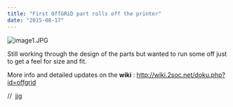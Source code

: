 ```yaml
---
title: "First OffGRiD part rolls off the printer"
date: "2015-08-17"
---
```


<div class="content">
<p><img alt="image1.JPG" src="/preposterous/assets/53-image1.jpg"/></p>
<p>Still working through the design of the parts but wanted to run some off just
to get a feel for size and fit.</p>
<p>More info and detailed updates on the <strong>wiki</strong> : <a href="http://wiki.2soc.net/doku.php?id=offgrid" target="_blank">
http://wiki.2soc.net/doku.php?id=offgrid
</a></p>
<p>//  jjg</p>
</div>
